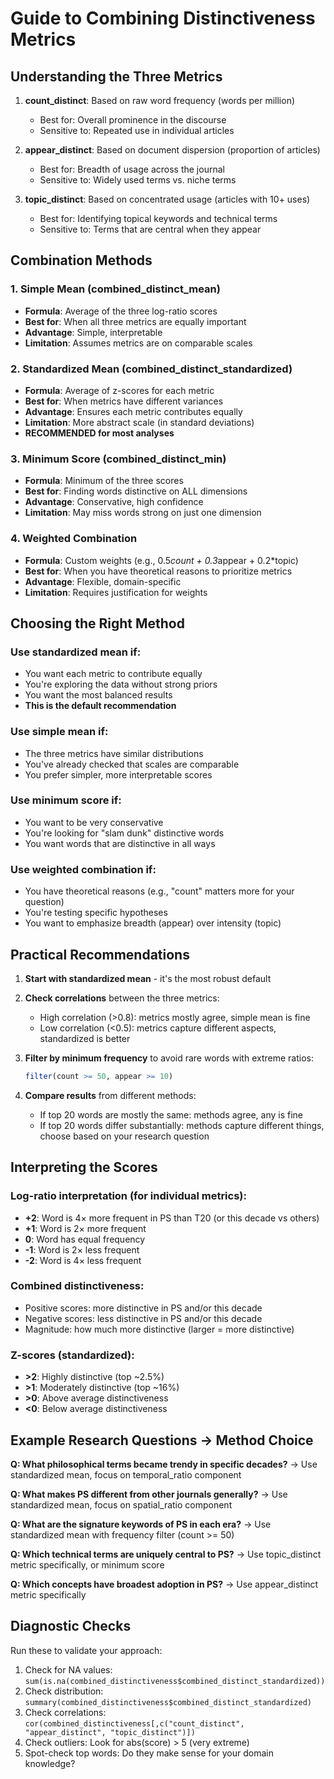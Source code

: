 # Guide to Combining Distinctiveness Metrics

## Understanding the Three Metrics

1. **count_distinct**: Based on raw word frequency (words per million)
   - Best for: Overall prominence in the discourse
   - Sensitive to: Repeated use in individual articles

2. **appear_distinct**: Based on document dispersion (proportion of articles)
   - Best for: Breadth of usage across the journal
   - Sensitive to: Widely used terms vs. niche terms

3. **topic_distinct**: Based on concentrated usage (articles with 10+ uses)
   - Best for: Identifying topical keywords and technical terms
   - Sensitive to: Terms that are central when they appear

## Combination Methods

### 1. Simple Mean (combined_distinct_mean)
- **Formula**: Average of the three log-ratio scores
- **Best for**: When all three metrics are equally important
- **Advantage**: Simple, interpretable
- **Limitation**: Assumes metrics are on comparable scales

### 2. Standardized Mean (combined_distinct_standardized)
- **Formula**: Average of z-scores for each metric
- **Best for**: When metrics have different variances
- **Advantage**: Ensures each metric contributes equally
- **Limitation**: More abstract scale (in standard deviations)
- **RECOMMENDED for most analyses**

### 3. Minimum Score (combined_distinct_min)
- **Formula**: Minimum of the three scores
- **Best for**: Finding words distinctive on ALL dimensions
- **Advantage**: Conservative, high confidence
- **Limitation**: May miss words strong on just one dimension

### 4. Weighted Combination
- **Formula**: Custom weights (e.g., 0.5*count + 0.3*appear + 0.2*topic)
- **Best for**: When you have theoretical reasons to prioritize metrics
- **Advantage**: Flexible, domain-specific
- **Limitation**: Requires justification for weights

## Choosing the Right Method

### Use standardized mean if:
- You want each metric to contribute equally
- You're exploring the data without strong priors
- You want the most balanced results
- **This is the default recommendation**

### Use simple mean if:
- The three metrics have similar distributions
- You've already checked that scales are comparable
- You prefer simpler, more interpretable scores

### Use minimum score if:
- You want to be very conservative
- You're looking for "slam dunk" distinctive words
- You want words that are distinctive in all ways

### Use weighted combination if:
- You have theoretical reasons (e.g., "count" matters more for your question)
- You're testing specific hypotheses
- You want to emphasize breadth (appear) over intensity (topic)

## Practical Recommendations

1. **Start with standardized mean** - it's the most robust default

2. **Check correlations** between the three metrics:
   - High correlation (>0.8): metrics mostly agree, simple mean is fine
   - Low correlation (<0.5): metrics capture different aspects, standardized is better

3. **Filter by minimum frequency** to avoid rare words with extreme ratios:
   ```r
   filter(count >= 50, appear >= 10)
   ```

4. **Compare results** from different methods:
   - If top 20 words are mostly the same: methods agree, any is fine
   - If top 20 words differ substantially: methods capture different things, 
     choose based on your research question

## Interpreting the Scores

### Log-ratio interpretation (for individual metrics):
- **+2**: Word is 4× more frequent in PS than T20 (or this decade vs others)
- **+1**: Word is 2× more frequent
- **0**: Word has equal frequency
- **-1**: Word is 2× less frequent
- **-2**: Word is 4× less frequent

### Combined distinctiveness:
- Positive scores: more distinctive in PS and/or this decade
- Negative scores: less distinctive in PS and/or this decade
- Magnitude: how much more distinctive (larger = more distinctive)

### Z-scores (standardized):
- **>2**: Highly distinctive (top ~2.5%)
- **>1**: Moderately distinctive (top ~16%)
- **>0**: Above average distinctiveness
- **<0**: Below average distinctiveness

## Example Research Questions → Method Choice

**Q: What philosophical terms became trendy in specific decades?**
→ Use standardized mean, focus on temporal_ratio component

**Q: What makes PS different from other journals generally?**
→ Use standardized mean, focus on spatial_ratio component

**Q: What are the signature keywords of PS in each era?**
→ Use standardized mean with frequency filter (count >= 50)

**Q: Which technical terms are uniquely central to PS?**
→ Use topic_distinct metric specifically, or minimum score

**Q: Which concepts have broadest adoption in PS?**
→ Use appear_distinct metric specifically

## Diagnostic Checks

Run these to validate your approach:

1. Check for NA values: `sum(is.na(combined_distinctiveness$combined_distinct_standardized))`
2. Check distribution: `summary(combined_distinctiveness$combined_distinct_standardized)`
3. Check correlations: `cor(combined_distinctiveness[,c("count_distinct", "appear_distinct", "topic_distinct")])`
4. Check outliers: Look for abs(score) > 5 (very extreme)
5. Spot-check top words: Do they make sense for your domain knowledge?
